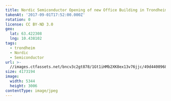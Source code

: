 ```yaml
---
title: Nordic Semiconductor Opening of new Office Building in Trondheim
takenAt: '2017-09-01T17:52:00.000Z'
rotation: 0
license: CC BY-ND 3.0
geo:
  lat: 63.422308
  lng: 10.438102
tags:
  - trondheim
  - Nordic
  - Semiconductor
url: >-
  //images.ctfassets.net/bncv3c2gt878/1Gt1iHMb2XK8ex13v76jjc/49d44009683a7bfe9da1472238bba4f8/nordic-semiconductor-opening-of-new-office-building-in-trondheim_36834779282_o
size: 4173194
image:
  width: 5344
  height: 3006
contentType: image/jpeg
---
```


